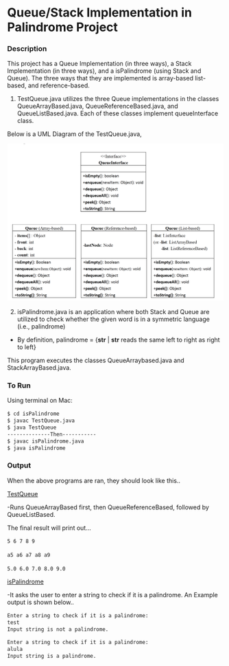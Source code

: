 # Queue/Stack Implementation in Palindrome Project

### Description

This project has a Queue Implementation (in three ways), a Stack Implementation (in three ways), and a isPalindrome (using Stack and Queue). The three ways that they are implemented is array-based list-based, and reference-based. 

1) TestQueue.java utilizes the three Queue implementations in the classes QueueArrayBased.java, QueueReferenceBased.java, and QueueListBased.java. Each of these classes implement queueInterface class.

Below is a UML Diagram of the TestQueue.java,

![UML Diagram](https://github.com/azamzow/isPalindrome/blob/master/UML%20Diagram.png?raw=true)

2) isPalindrome.java is an application where both Stack and Queue are utilized to check whether the given word is in a symmetric language (i.e., palindrome)

- By definition, palindrome = {<b>str</b> | <b>str</b> reads the same left to right as right to left}

 This program executes the classes QueueArraybased.java and StackArrayBased.java.

### To Run

Using terminal on Mac:

```
$ cd isPalindrome
$ javac TestQueue.java
$ java TestQueue
--------------Then-----------
$ javac isPalindrome.java
$ java isPalindrome
```

### Output

When the above programs are ran, they should look like this..

<u>TestQueue</u>

-Runs QueueArrayBased first, then QueueReferenceBased, followed by QueueListBased.

The final result will print out...
```
5 6 7 8 9

a5 a6 a7 a8 a9

5.0 6.0 7.0 8.0 9.0
```


<u>isPalindrome</u>

-It asks the user to enter a string to check if it is a palindrome. An Example output is shown below..


```
Enter a string to check if it is a palindrome:
test
Input string is not a palindrome.
```

```
Enter a string to check if it is a palindrome:
alula
Input string is a palindrome.
```
